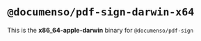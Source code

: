 # `@documenso/pdf-sign-darwin-x64`

This is the **x86_64-apple-darwin** binary for `@documenso/pdf-sign`
